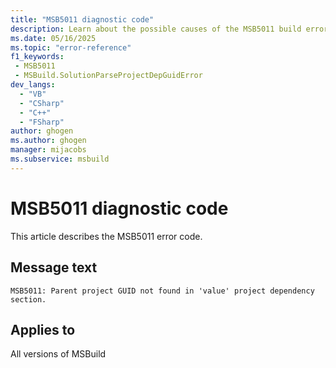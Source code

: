 ```yaml
---
title: "MSB5011 diagnostic code"
description: Learn about the possible causes of the MSB5011 build error, and get troubleshooting tips.
ms.date: 05/16/2025
ms.topic: "error-reference"
f1_keywords:
 - MSB5011
 - MSBuild.SolutionParseProjectDepGuidError
dev_langs:
  - "VB"
  - "CSharp"
  - "C++"
  - "FSharp"
author: ghogen
ms.author: ghogen
manager: mijacobs
ms.subservice: msbuild
---
```


# MSB5011 diagnostic code

<!-- :::ErrorDefinitionDescription::: -->
<!-- :::editable-content name="introDescription"::: -->
This article describes the MSB5011 error code.
<!-- :::editable-content-end::: -->

## Message text

<!-- :::editable-content name="messageText"::: -->
`MSB5011: Parent project GUID not found in 'value' project dependency section.`
<!-- :::editable-content-end::: -->
<!-- MSB5011: Parent project GUID not found in "{0}" project dependency section. -->

<!-- :::editable-content name="postOutputDescription"::: -->
<!--
{StrBegin="MSB5011: "}UE: The solution filename is provided separately to loggers.
-->
<!-- :::editable-content-end::: -->
<!-- :::ErrorDefinitionDescription-end::: -->

## Applies to

All versions of MSBuild
